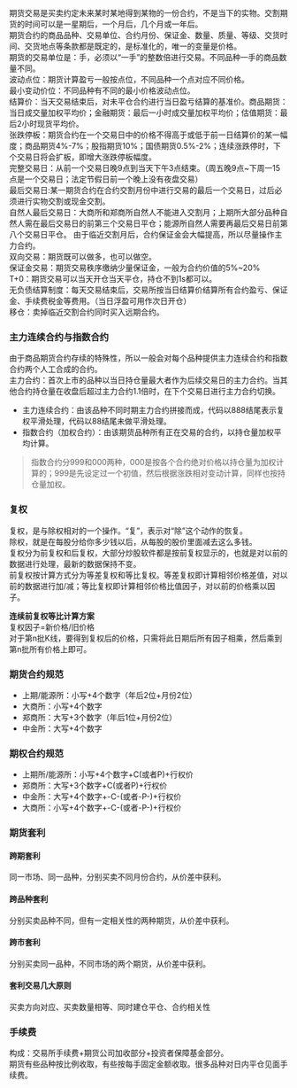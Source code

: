 期货交易是买卖约定未来某时某地得到某物的一份合约，不是当下的实物。交割期货的时间可以是一星期后，一个月后，几个月或一年后。  
期货合约的商品品种、交易单位、合约月份、保证金、数量、质量、等级、交货时间、交货地点等条款都是既定的，是标准化的，唯一的变量是价格。  
期货的交易单位是：手，必须以“一手”的整数倍进行交易。不同品种一手的商品数量不同。  
波动点位：期货计算盈亏一般按点位，不同品种一个点对应不同价格。  
最小变动价位：不同品种有不同的最小价格波动点位。  
结算价：当天交易结束后，对未平仓合约进行当日盈亏结算的基准价。商品期货：当日成交量加权平均价；金融期货：最后一小时成交量加权平均价；估值期货：最后2小时现货平均价。  
张跌停板：期货合约在一个交易日中的价格不得高于或低于前一日结算价的某一幅度；商品期货4%-7%；股指期货10%；国债期货0.5%-2%；连续涨跌停时，下个交易日将会扩板，即增大涨跌停板幅度。  
完整交易日：从前一个交易日晚9点到当天下午3点结束。（周五晚9点~下周一15点是一个交易日；法定节假日前一个晚上没有夜盘交易）  
最后交易日:某一期货合约在合约交割月份中进行交易的最后一个交易日，过后必须进行实物交割或现金交割。  
自然人最后交易日：大商所和郑商所自然人不能进入交割月；上期所大部分品种自然人需在最后交易日的前第三个交易日平仓；能源所自然人需要再最后交易日前第八个交易日平仓。
由于临近交割月后，合约保证金会大幅提高，所以尽量操作主力合约。  
双向交易：期货既可以做多，也可以做空。  
保证金交易：期货交易秩序缴纳少量保证金，一般为合约价值的5%~20%  
T+0：期货交易可以当天开仓当天平仓，持仓不到1s都可以。  
无负债结算制度：每天交易结束后，交易所按当日结算价结算所有合约盈亏、保证金、手续费税金等费用。（当日浮盈可用作次日开仓）  
移仓：卖掉临近交割合约同时买入远期合约。  


### 主力连续合约与指数合约
由于商品期货合约存续的特殊性，所以一般会对每个品种提供主力连续合约和指数合约两个人工合成的合约。  
主力合约：首次上市的品种以当日持仓量最大者作为后续交易日的主力合约。当其他合约持仓量在收盘后超过主力合约1.1倍时，在下个交易日进行主力合约切换。  
* 主力连续合约：由该品种不同时期主力合约拼接而成，代码以888结尾表示复权平滑处理，代码以88结尾未做平滑处理。  
* 指数合约（加权合约）：由该期货品种所有正在交易的合约，以持仓量加权平均计算。  
> 指数合约分999和000两种，000是按各个合约绝对价格以持仓量为加权计算的；999是先设定过一个初值，然后根据涨跌相对变动计算，同样也按持仓量加权。

### 复权
复权，是与除权相对的一个操作。“复”，表示对“除”这个动作的恢复。  
除权，就是在每股分给你多少钱以后，从每股的股价里面减去这么多钱。  
复权分为前复权和后复权，大部分炒股软件都是按前复权显示的，也就是对以前的数据进行处理，最新的数据保持不变。  
前复权按计算方式分为等差复权和等比复权。等差复权即计算相邻价格差值，对以前的数据进行加/减；等比复权即计算相邻价格比值因子，对以前的价格乘以因子。  

**连续前复权等比计算方案**  
复权因子=新价格/旧价格  
对于第n批K线，要得到复权后的价格，只需将此日期后所有因子相乘，然后乘到第n批所有价格上即可。  

### 期货合约规范
* 上期/能源所：小写+4个数字（年后2位+月份2位）
* 大商所：小写+4个数字
* 郑商所：大写+3个数字（年后1位+月份2位）
* 中金所：大写+4个数字

### 期权合约规范
* 上期所/能源所：小写+4个数字+C(或者P)+行权价
* 郑商所：大写+3个数字+C(或者P)+行权价
* 中金所：大写+4个数字+-C-(或者-P-)+行权价
* 大商所：小写+4个数字+-C-(或者-P-)+行权价

### 期货套利
#### 跨期套利
同一市场、同一品种，分别买卖不同月份合约，从价差中获利。
#### 跨品种套利
分别买卖品种不同，但有一定相关性的两种期货，从价差中获利。
#### 跨市套利
分别买卖同一品种，不同市场的两个期货，从价差中获利。
#### 套利交易几大原则
买卖方向对应、买卖数量相等、同时建仓平仓、合约相关性

### 手续费
构成：交易所手续费+期货公司加收部分+投资者保障基金部分。  
期货有些品种按比例收取，有些按每手固定金额收取。很多品种对日内平仓见面手续费。  


























